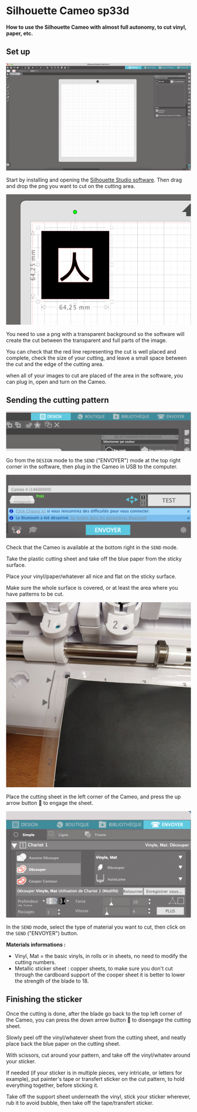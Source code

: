 # Silhouette Cameo sp33d

**How to use the Silhouette Cameo with almost full autonomy, to cut vinyl, paper, etc.**

<!--gif-->

## Set up

![Screenshot du logiciel](./images/screen1.png)

Start by installing and opening the [Silhouette Studio software](https://www.silhouettefr.fr/applications-logiciels/).
Then drag and drop the png you want to cut on the cutting area.

![Screenshot du png](./images/screen2.png)

You need to use a png with a transparent background so the software will create the cut between the transparent and full parts of the image.

You can check that the red line representing the cut is well placed and complete, check the size of your cutting, and leave a small space between the cut and the edge of the cutting area.

when all of your images to cut are placed of the area in the software, you can plug in, open and turn on the Cameo.

## Sending the cutting pattern

![Screenshot du logiciel en mode Design](./images/screen3.png)

Go from the `DESIGN` mode to the `SEND` ("ENVOYER") mode at the top right corner in the software, then plug in the Cameo in USB to the computer.

![Screenshot de la machine dans le logiciel](./images/screen4.png)

Check that the Cameo is available at the bottom right in the `SEND` mode.

Take the plastic cutting sheet and take off the blue paper from the sticky surface.

Place your vinyl/paper/whatever all nice and flat on the sticky surface.

Make sure the whole surface is covered, or at least the area where you have patterns to be cut.

![Screenshot de la plaque calée sur la machine](./images/screen5.png)

Place the cutting sheet in the left corner of the Cameo, and press the up arrow button 🔼 to engage the sheet.

![Screenshot du logiciel en mode Envoyer](./images/screen6.png)

In the `SEND` mode, select the type of material you want to cut, then click on the `SEND` ("ENVOYER") button.

**Materials informations :**
- Vinyl, Mat = the basic vinyls, in rolls or in sheets, no need to modify the cutting numbers.
- Metallic sticker sheet : copper sheets, to make sure you don't cut through the cardboard support of the cooper sheet it is better to lower the strength of the blade to 18.

## Finishing the sticker

Once the cutting is done, after the blade go back to the top left corner of the Cameo, you can press the down arrow button 🔽 to disengage the cutting sheet.

Slowly peel off the vinyl/whatever sheet from the cutting sheet, and neatly place back the blue paper on the cutting sheet.

With scissors, cut around your pattern, and take off the vinyl/whatev around your sticker.

<!--gif d'enlever la contreforme-->

If needed (if your sticker is in multiple pieces, very intricate, or letters for example), put painter's tape or transfert sticker on the cut pattern, to hold everything together, before sticking it.

Take off the support sheet underneath the vinyl, stick your sticker wherever, rub it to avoid bubble, then take off the tape/transfert sticker.
